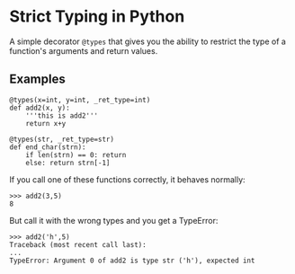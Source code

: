 Strict Typing in Python
=======================

A simple decorator `@types` that gives you the ability to restrict the type
of a function's arguments and return values.

## Examples ##

    @types(x=int, y=int, _ret_type=int)
    def add2(x, y):
        '''this is add2'''
        return x+y

    @types(str, _ret_type=str)
    def end_char(strn):
        if len(strn) == 0: return
        else: return strn[-1]

If you call one of these functions correctly, it behaves normally:

    >>> add2(3,5)
    8

But call it with the wrong types and you get a TypeError:

    >>> add2('h',5)
    Traceback (most recent call last):
    ...
    TypeError: Argument 0 of add2 is type str ('h'), expected int

